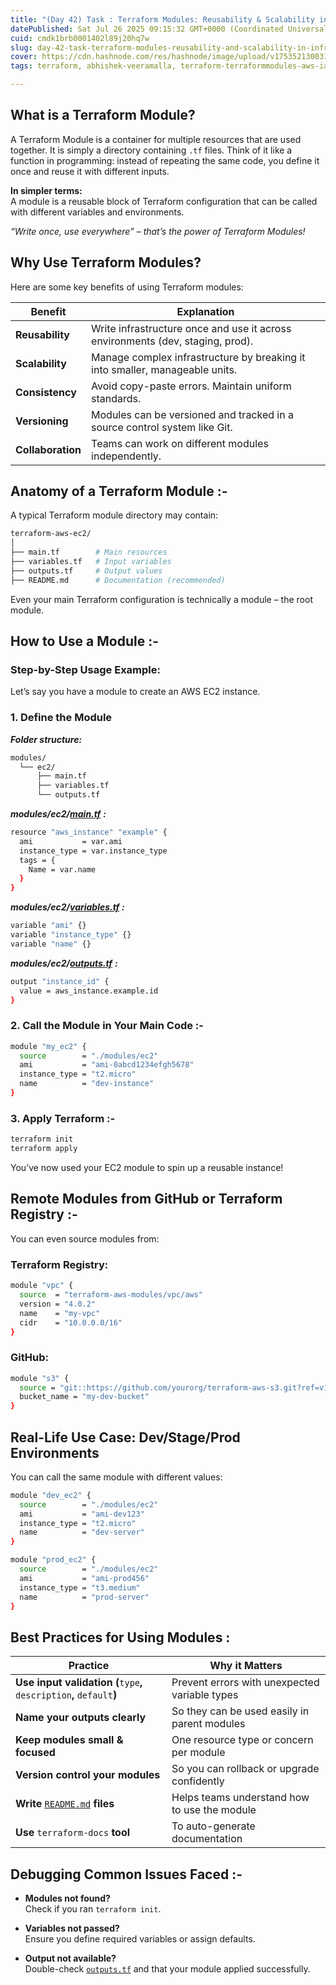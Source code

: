 ```yaml
---
title: "(Day 42) Task : Terraform Modules: Reusability & Scalability in Infrastructure as Code :-"
datePublished: Sat Jul 26 2025 09:15:32 GMT+0000 (Coordinated Universal Time)
cuid: cmdk1brb0001402l89j20hq7w
slug: day-42-task-terraform-modules-reusability-and-scalability-in-infrastructure-as-code
cover: https://cdn.hashnode.com/res/hashnode/image/upload/v1753521300312/c2a06e33-a524-49f2-b520-fd1c3e353f66.png
tags: terraform, abhishek-veeramalla, terraform-terraformmodules-aws-iac-cloud-cloudcomputing-devops-automation-modularity-infrastructureascode-hashnode

---
```


## What is a Terraform Module?

A Terraform Module is a container for multiple resources that are used together. It is simply a directory containing `.tf` files. Think of it like a function in programming: instead of repeating the same code, you define it once and reuse it with different inputs.

**In simpler terms:**  
A module is a reusable block of Terraform configuration that can be called with different variables and environments.

*“Write once, use everywhere” – that’s the power of Terraform Modules!*

## Why Use Terraform Modules?

Here are some key benefits of using Terraform modules:

| **Benefit** | **Explanation** |
| --- | --- |
| **Reusability** | Write infrastructure once and use it across environments (dev, staging, prod). |
| **Scalability** | Manage complex infrastructure by breaking it into smaller, manageable units. |
| **Consistency** | Avoid copy-paste errors. Maintain uniform standards. |
| **Versioning** | Modules can be versioned and tracked in a source control system like Git. |
| **Collaboration** | Teams can work on different modules independently. |

## Anatomy of a Terraform Module :-

A typical Terraform module directory may contain:

```bash
terraform-aws-ec2/
│
├── main.tf        # Main resources
├── variables.tf   # Input variables
├── outputs.tf     # Output values
├── README.md      # Documentation (recommended)
```

Even your main Terraform configuration is technically a module – the root module.

## How to Use a Module :-

### Step-by-Step Usage Example:

Let’s say you have a module to create an AWS EC2 instance.

### 1\. Define the Module

***Folder structure:***

```bash
modules/
  └── ec2/
      ├── main.tf
      ├── variables.tf
      └── outputs.tf
```

***modules/ec2/***[***main.tf***](http://main.tf) ***:***

```bash
resource "aws_instance" "example" {
  ami           = var.ami
  instance_type = var.instance_type
  tags = {
    Name = var.name
  }
}
```

***modules/ec2/***[***variables.tf***](http://variables.tf) ***:***

```bash
variable "ami" {}
variable "instance_type" {}
variable "name" {}
```

***modules/ec2/***[***outputs.tf***](http://outputs.tf) ***:***

```bash
output "instance_id" {
  value = aws_instance.example.id
}
```

### 2\. Call the Module in Your Main Code :-

```bash
module "my_ec2" {
  source        = "./modules/ec2"
  ami           = "ami-0abcd1234efgh5678"
  instance_type = "t2.micro"
  name          = "dev-instance"
}
```

### 3\. Apply Terraform :-

```bash
terraform init
terraform apply
```

You’ve now used your EC2 module to spin up a reusable instance!

## Remote Modules from GitHub or Terraform Registry :-

You can even source modules from:

### Terraform Registry:

```bash
module "vpc" {
  source  = "terraform-aws-modules/vpc/aws"
  version = "4.0.2"
  name    = "my-vpc"
  cidr    = "10.0.0.0/16"
}
```

### GitHub:

```bash
module "s3" {
  source = "git::https://github.com/yourorg/terraform-aws-s3.git?ref=v1.0"
  bucket_name = "my-dev-bucket"
}
```

## Real-Life Use Case: Dev/Stage/Prod Environments

You can call the same module with different values:

```bash
module "dev_ec2" {
  source        = "./modules/ec2"
  ami           = "ami-dev123"
  instance_type = "t2.micro"
  name          = "dev-server"
}

module "prod_ec2" {
  source        = "./modules/ec2"
  ami           = "ami-prod456"
  instance_type = "t3.medium"
  name          = "prod-server"
}
```

## Best Practices for Using Modules :

| **Practice** | **Why it Matters** |
| --- | --- |
| **Use input validation (**`type`**,** `description`**,** `default`**)** | Prevent errors with unexpected variable types |
| **Name your outputs clearly** | So they can be used easily in parent modules |
| **Keep modules small & focused** | One resource type or concern per module |
| **Version control your modules** | So you can rollback or upgrade confidently |
| **Write** [`README.md`](http://README.md) **files** | Helps teams understand how to use the module |
| **Use** `terraform-docs` **tool** | To auto-generate documentation |

## Debugging Common Issues Faced :-

* **Modules not found?**  
    Check if you ran `terraform init`.
    
* **Variables not passed?**  
    Ensure you define required variables or assign defaults.
    
* **Output not available?**  
    Double-check [`outputs.tf`](http://outputs.tf) and that your module applied successfully.